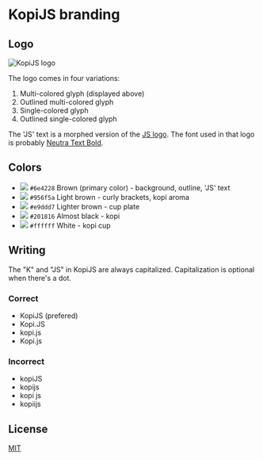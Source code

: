 KopiJS branding
===

Logo
---

![KopiJS logo](http://i.imgur.com/sTxk3TX.png)

The logo comes in four variations:

1. Multi-colored glyph (displayed above)
2. Outlined multi-colored glyph
3. Single-colored glyph
4. Outlined single-colored glyph

The 'JS' text is a morphed version of the [JS logo](https://github.com/voodootikigod/logo.js). The font used in that logo is probably [Neutra Text Bold](https://github.com/voodootikigod/logo.js/pull/5).

Colors
---

- ![](http://i.imgur.com/6Ka8UWA.png) `#6e4228` Brown (primary color) - background, outline, 'JS' text
- ![](http://i.imgur.com/qF6j1cH.png) `#956f5a` Light brown - curly brackets, kopi aroma
- ![](http://i.imgur.com/zxRt5jR.png) `#e9ddd7` Lighter brown - cup plate
- ![](http://i.imgur.com/V0P0741.png) `#201816` Almost black - kopi
- ![](http://i.imgur.com/z5EJE7x.png) `#ffffff` White - kopi cup

Writing
---

The "K" and "JS" in KopiJS are always capitalized. Capitalization is optional when there's a dot.

### Correct

- KopiJS (prefered)
- Kopi.JS
- kopi.js
- Kopi.js

### Incorrect

- kopiJS
- kopijs
- kopi js
- kopiijs

License
---

[MIT](http://cheeaun.mit-license.org/)

